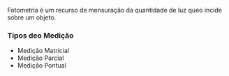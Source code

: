 Fotometria é um recurso de mensuração da quantidade de luz queo incide sobre um objeto.

### Tipos deo Medição
+ Medição Matricial
+ Medição Parcial
+ Medição Pontual
